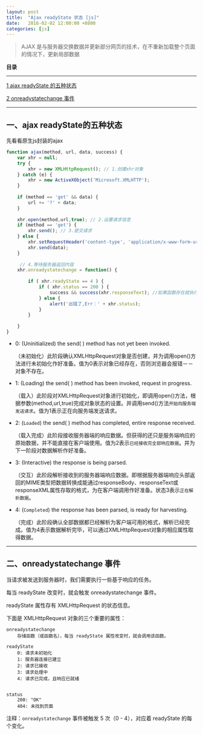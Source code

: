```yaml
---
layout: post
title:  "Ajax readyState 状态 [js]"
date:   2016-02-02 12:00:00 +0800
categories: [js]
---
```

> AJAX 是与服务器交换数据并更新部分网页的技术，在不重新加载整个页面的情况下，更新局部数据

**目录**

---

[1 ajax readyState 的五种状态](#一ajax-readystate的五种状态)

[2 onreadystatechange 事件](#二onreadystatechange-事件)

---

## 一、ajax readyState的五种状态

先看看原生js封装的ajax

```javascript
function ajax(method, url, data, success) {
    var xhr = null;
    try {
        xhr = new XMLHttpRequest(); // 1.创建xhr对象 
    } catch (e) {
        xhr = new ActiveXObject('Microsoft.XMLHTTP');
    }
    
    if (method == 'get' && data) {
        url += '?' + data;
    }
    
    xhr.open(method,url,true); // 2.设置请求信息 
    if (method == 'get') {
        xhr.send(); // 3.提交请求
    } else {
        xhr.setRequestHeader('content-type', 'application/x-www-form-urlencoded');
        xhr.send(data);
    }
    
     // 4.等待服务器返回内容
    xhr.onreadystatechange = function() {
        
        if ( xhr.readyState == 4 ) {
            if ( xhr.status == 200 ) {
                success && success(xhr.responseText); //如果函数存在就执行后面的  &&的执行过程就是前面的是真，才执行后面的。
            } else {
                alert('出错了,Err：' + xhr.status);
            }
        }
        
    }
}
```

- 0: (Uninitialized) the send( ) method has not yet been invoked.
 
    （未初始化）此阶段确认XMLHttpRequest对象是否创建，并为调用open()方法进行未初始化作好准备。值为0表示对象已经存在，否则浏览器会报错－－对象不存在。

- 1: (Loading) the send( ) method has been invoked, request in progress. 

    （载入）此阶段对XMLHttpRequest对象进行初始化，即调用open()方法，根据参数(method,url,true)完成对象状态的设置。并调用send()方法`开始向服务端发送请求`。值为1表示正在向服务端发送请求。 
    
- 2: (`Loaded`) the send( ) method has completed, entire response received.

    （载入完成）此阶段接收服务器端的响应数据。但获得的还只是服务端响应的原始数据，并不能直接在客户端使用。值为2表示`已经接收完全部响应数据`。并为下一阶段对数据解析作好准备。 

- 3: (Interactive) the response is being parsed.

    （交互）此阶段解析接收到的服务器端响应数据。即根据服务器端响应头部返回的MIME类型把数据转换成能通过responseBody、responseText或responseXML属性存取的格式，为在客户端调用作好准备。状态3表示`正在解析数据`。 

- 4: (`Completed`) the response has been parsed, is ready for harvesting.

    （完成）此阶段确认全部数据都已经解析为客户端可用的格式，解析已经完成。值为4表示数据解析完毕，可以通过XMLHttpRequest对象的相应属性取得数据。 

---


## 二、onreadystatechange 事件

当请求被发送到服务器时，我们需要执行一些基于响应的任务。

每当 readyState 改变时，就会触发 onreadystatechange 事件。

readyState 属性存有 XMLHttpRequest 的状态信息。

下面是 XMLHttpRequest 对象的三个重要的属性：

```
onreadystatechange 
    存储函数（或函数名），每当 readyState 属性改变时，就会调用该函数。

readyState
    0: 请求未初始化
    1: 服务器连接已建立
    2: 请求已接收
    3: 请求处理中
    4: 请求已完成，且响应已就绪
    

status
    200: "OK"
    404: 未找到页面
```

注释：`onreadystatechange` 事件被触发 5 次（0 - 4），对应着 readyState 的每个变化。

